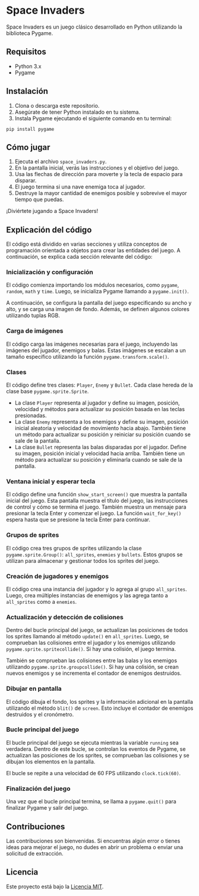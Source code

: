 # Space Invaders

Space Invaders es un juego clásico desarrollado en Python utilizando la biblioteca Pygame.

## Requisitos

- Python 3.x
- Pygame

## Instalación

1. Clona o descarga este repositorio.
2. Asegúrate de tener Python instalado en tu sistema.
3. Instala Pygame ejecutando el siguiente comando en tu terminal: 

```
pip install pygame
```

## Cómo jugar

1. Ejecuta el archivo `space_invaders.py`.
2. En la pantalla inicial, verás las instrucciones y el objetivo del juego.
3. Usa las flechas de dirección para moverte y la tecla de espacio para disparar.
4. El juego termina si una nave enemiga toca al jugador.
5. Destruye la mayor cantidad de enemigos posible y sobrevive el mayor tiempo que puedas.

¡Diviértete jugando a Space Invaders!

## Explicación del código

El código está dividido en varias secciones y utiliza conceptos de programación orientada a objetos para crear las entidades del juego. A continuación, se explica cada sección relevante del código:

### Inicialización y configuración

El código comienza importando los módulos necesarios, como `pygame`, `random`, `math` y `time`. Luego, se inicializa Pygame llamando a `pygame.init()`.

A continuación, se configura la pantalla del juego especificando su ancho y alto, y se carga una imagen de fondo. Además, se definen algunos colores utilizando tuplas RGB.

### Carga de imágenes

El código carga las imágenes necesarias para el juego, incluyendo las imágenes del jugador, enemigos y balas. Estas imágenes se escalan a un tamaño específico utilizando la función `pygame.transform.scale()`.

### Clases

El código define tres clases: `Player`, `Enemy` y `Bullet`. Cada clase hereda de la clase base `pygame.sprite.Sprite`.

- La clase `Player` representa al jugador y define su imagen, posición, velocidad y métodos para actualizar su posición basada en las teclas presionadas.
- La clase `Enemy` representa a los enemigos y define su imagen, posición inicial aleatoria y velocidad de movimiento hacia abajo. También tiene un método para actualizar su posición y reiniciar su posición cuando se sale de la pantalla.
- La clase `Bullet` representa las balas disparadas por el jugador. Define su imagen, posición inicial y velocidad hacia arriba. También tiene un método para actualizar su posición y eliminarla cuando se sale de la pantalla.

### Ventana inicial y esperar tecla

El código define una función `show_start_screen()` que muestra la pantalla inicial del juego. Esta pantalla muestra el título del juego, las instrucciones de control y cómo se termina el juego. También muestra un mensaje para presionar la tecla Enter y comenzar el juego. La función `wait_for_key()` espera hasta que se presione la tecla Enter para continuar.

### Grupos de sprites

El código crea tres grupos de sprites utilizando la clase `pygame.sprite.Group()`: `all_sprites`, `enemies` y `bullets`. Estos grupos se utilizan para almacenar y gestionar todos los sprites del juego.

### Creación de jugadores y enemigos

El código crea una instancia del jugador y lo agrega al grupo `all_sprites`. Luego, crea múltiples instancias de enemigos y las agrega tanto a `all_sprites` como a `enemies`.

### Actualización y detección de colisiones

Dentro del bucle principal del juego, se actualizan las posiciones de todos los sprites llamando al método `update()` en `all_sprites`. Luego, se comprueban las colisiones entre el jugador y los enemigos utilizando `pygame.sprite.spritecollide()`. Si hay una colisión, el juego termina.

También se comprueban las colisiones entre las balas y los enemigos utilizando `pygame.sprite.groupcollide()`. Si hay una colisión, se crean nuevos enemigos y se incrementa el contador de enemigos destruidos.

### Dibujar en pantalla

El código dibuja el fondo, los sprites y la información adicional en la pantalla utilizando el método `blit()` de `screen`. Esto incluye el contador de enemigos destruidos y el cronómetro.

### Bucle principal del juego

El bucle principal del juego se ejecuta mientras la variable `running` sea verdadera. Dentro de este bucle, se controlan los eventos de Pygame, se actualizan las posiciones de los sprites, se comprueban las colisiones y se dibujan los elementos en la pantalla.

El bucle se repite a una velocidad de 60 FPS utilizando `clock.tick(60)`.

### Finalización del juego

Una vez que el bucle principal termina, se llama a `pygame.quit()` para finalizar Pygame y salir del juego.

## Contribuciones

Las contribuciones son bienvenidas. Si encuentras algún error o tienes ideas para mejorar el juego, no dudes en abrir un problema o enviar una solicitud de extracción.

## Licencia

Este proyecto está bajo la [Licencia MIT](https://opensource.org/licenses/MIT).

